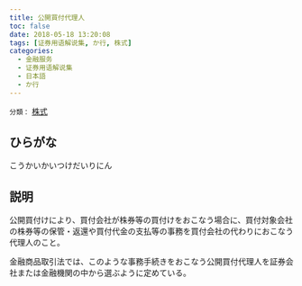 ```yaml
---
title: 公開買付代理人
toc: false
date: 2018-05-18 13:20:08
tags: [证券用语解说集, か行, 株式]
categories:
  - 金融服务
  - 证券用语解说集
  - 日本語
  - か行
---
```


`分類：` [株式](/tags/株式/)

## ひらがな

こうかいかいつけだいりにん

## 説明

公開買付けにより、買付会社が株券等の買付けをおこなう場合に、買付対象会社の株券等の保管・返還や買付代金の支払等の事務を買付会社の代わりにおこなう代理人のこと。

金融商品取引法では、このような事務手続きをおこなう公開買付代理人を証券会社または金融機関の中から選ぶように定めている。
